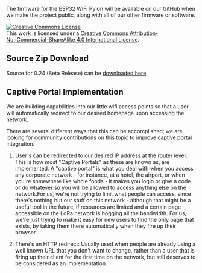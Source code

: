 The firmware for the ESP32 WiFi Pylon will be available on our GitHub when we make the project public, along with all of our other firmware or software.

<a rel="license" href="http://creativecommons.org/licenses/by-nc-sa/4.0/"><img alt="Creative Commons License" style="border-width:0" src="https://i.creativecommons.org/l/by-nc-sa/4.0/80x15.png" /></a><br />This work is licensed under a <a rel="license" href="http://creativecommons.org/licenses/by-nc-sa/4.0/">Creative Commons Attribution-NonCommercial-ShareAlike 4.0 International License</a>.

## Source Zip Download

Source for 0.24 (Beta Release) can be [downloaded here](../esp32_wifi_bt.7z).

## Captive Portal Implementation

We are building capabilities into our little wifi access points so that a user will automatically redirect to our desired homepage upon accessing the network.

There are several different ways that this can be accomplished; we are looking for community contributions on this topic to improve captive portal integration.

1. User's can be redirected to our desired IP address at the router level. This is how most "Captive Portals" as these are known as, are implemented. A "captive portal" is what you deal with when you access any corporate network - for instance, at a hotel, the airport, or when you're somewhere like whole foods - it makes you login or give a code or do whatever so you will be allowed to access anything else on the network.For us, we're not trying to limit what people can access, since there's nothing but our stuff on this network - although that might be a useful tool in the future, if resources are limited and a certain page accessible on the LoRa network is hogging all the bandwidth. For us, we're just trying to make it easy for new users to find the only page that exists, by taking them there automatically when they fire up their browser.

2. There's an HTTP redirect: Usually used when people are already using a well known URL that you don't want to change, rather than a user that is firing up their client for the first time on the network, but still deserves to be considered as an implementation.

